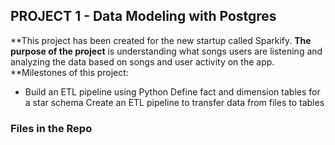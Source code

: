## PROJECT 1 - Data Modeling with Postgres

**This project has been created for the new startup called Sparkify.
**The purpose of the project** is understanding what songs users are listening and analyzing the data based on songs and user activity on the app.
**Milestones of this project:
- Build an ETL pipeline using Python
    Define fact and dimension tables for a star schema
    Create an ETL pipeline to transfer data from files to tables
### Files in the Repo
